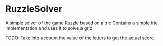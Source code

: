 # RuzzleSolver
A simple solver of the game Ruzzle based on a trie
Contains a simple trie implementation and uses it to solve a grid.

TODO:
Take into account the value of the letters to get the actual score.
